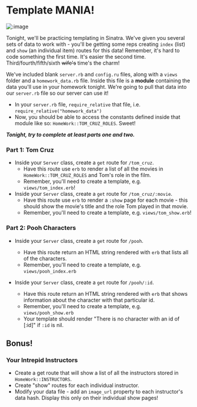 # Template MANIA!

![:image](https://a.wattpad.com/cover/19655546-368-k718224.jpg)

Tonight, we'll be practicing templating in Sinatra. We've given you several sets of data to work with - you'll be getting some reps creating `index` (list) and `show` (an individual item) routes for this data! Remember, it's hard to code something the first time. It's easier the second time. Third/fourth/fifth/sixth ~~wife's~~ time's the charm!

We've included blank `server.rb` and `config.ru` files, along with a `views` folder and a `homework_data.rb` file. Inside this file is a **module** containing the data you'll use in your homework tonight. We're going to pull that data into our `server.rb` file so our server can use it! 
- In your `server.rb` file, `require_relative` that file, i.e. `require_relative("homework_data")`
- Now, you should be able to access the constants defined inside that module like so: `HomeWork::TOM_CRUZ_ROLES`. Sweet!

***Tonight, try to complete at least parts one and two.***

### Part 1: Tom Cruz

- Inside your `Server` class, create a `get` route for `/tom_cruz`.
    - Have this route use `erb` to render a list of all the movies in `HomeWork::TOM_CRUZ_ROLES` and Tom's role in the film.
    - Remember, you'll need to create a template, e.g. `views/tom_index.erb`!
- Inside your `Server` class, create a `get` route for `/tom_cruz/:movie`.
    - Have this route use `erb` to render a `:show` page for each movie - this should show the movie's title and the role Tom played in that movie.
    - Remember, you'll need to create a template, e.g. `views/tom_show.erb`!

### Part 2: Pooh Characters

- Inside your `Server` class, create a `get` route for `/pooh`.
    - Have this route return an HTML string rendered with `erb` that lists all of the characters.
    - Remember, you'll need to create a template, e.g. `views/pooh_index.erb`

- Inside your `Server` class, create a `get` route for `/pooh/:id`.
    - Have this route return an HTML string rendered with `erb` that shows information about the character with that particular id.
    - Remember, you'll need to create a template, e.g. `views/pooh_show.erb`
    - Your template should render "There is no character with an id of [:id]" if `:id` is nil.

## Bonus!

### Your Intrepid Instructors

- Create a get route that will show a list of all the instructors stored in `HomeWork::INSTRUCTORS`.
- Create "show" routes for each individual instructor.
- Modify your data file - add an `image_url` property to each instructor's data hash. Display this only on their individual show pages!

